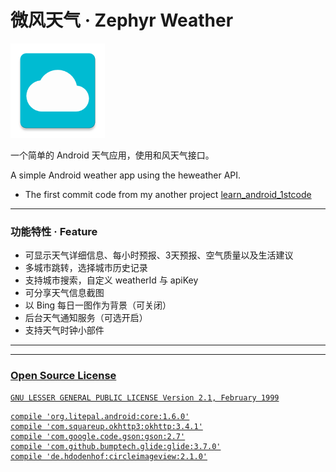 # 微风天气 · Zephyr Weather

<img src="./app/src/main/ic_launcher-web.png" width="30%"/>

一个简单的 Android 天气应用，使用和风天气接口。

A simple Android weather app using the heweather API.

* The first commit code from my another project [learn_android_1stcode](https://github.com/canwdev/learn_android_1stcode)

---

### 功能特性 · Feature

* 可显示天气详细信息、每小时预报、3天预报、空气质量以及生活建议
* 多城市跳转，选择城市历史记录
* 支持城市搜索，自定义 weatherId 与 apiKey
* 可分享天气信息截图
* 以 Bing 每日一图作为背景（可关闭）
* 后台天气通知服务（可选开启）
* 支持天气时钟小部件

---

<a href="./release/preview_20171004.png">

---

### Open Source License

```
GNU LESSER GENERAL PUBLIC LICENSE Version 2.1, February 1999
```

```
compile 'org.litepal.android:core:1.6.0'
compile 'com.squareup.okhttp3:okhttp:3.4.1'
compile 'com.google.code.gson:gson:2.7'
compile 'com.github.bumptech.glide:glide:3.7.0'
compile 'de.hdodenhof:circleimageview:2.1.0'
```